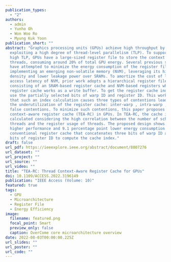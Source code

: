 ```yaml
---
publication_types:
  - "2"
authors:
  - admin
  - Yunho Oh
  - Won Woo Ro
  - Myung Kuk Yoon
publication_short: ""
abstract: "Graphics processing units (GPUs) achieve high throughput by
  exploiting a high degree of thread-level parallelism (TLP). To support such
  high TLP, GPUs have a large-sized register file to store the context of all
  threads, consuming around 20% of total GPU energy. Several previous studies
  have attempted to minimize the energy consumption of the register file by
  implementing an emerging non-volatile memory (NVM), leveraging its higher
  density and lower leakage power over SRAMs. To amortize the cost of long
  access latency of NVM, prior work adopts a hierarchical register file
  consisting of an SRAM-based register cache and NVM-based registers where the
  register cache works as a write buffer. To get the register cache index, they
  use the partially selected bits of warp ID and register ID. This work observes
  that such an index calculation causes three types of contentions leading to
  the underutilization of the register cache: inter-warp , intra-warp , and
  false contentions. To minimize such contentions, this paper proposes a thread
  context-aware register cache (TEA-RC) in GPUs. In TEA-RC, the cache index is
  calculated considering the high correlation between the number of scheduled
  threads and the register usage of threads. The proposed design shows 28.5%
  higher performance and 9.1 percentage point lower energy consumption over the
  conventional register cache that concatenates three bits of warp ID and five
  bits of register ID to compute the cache index."
draft: false
url_pdf: https://ieeexplore.ieee.org/abstract/document/8807276
url_dataset: ""
url_project: ""
url_source: ""
url_video: ""
title: "TEA-RC: Thread Context-Aware Register Cache for GPUs"
doi: 10.1109/ACCESS.2022.3196149
publication: "IEEE Access (Volume: 10)"
featured: true
tags:
  - GPU
  - Microarchitecture
  - Register File
  - Energy Efficiency
image:
  filename: featured.png
  focal_point: Smart
  preview_only: false
  caption: OverCome core microarchitecture overview
date: 2022-08-03T00:00:00.225Z
url_slides: ""
url_poster: ""
url_code: ""
---
```

